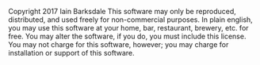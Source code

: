 Copyright 2017
Iain Barksdale
This software may only be reproduced, distributed, and used freely for non-commercial purposes.
In plain english, you may use this software at your home, bar, restaurant, brewery, etc. for free. You may alter the software, if you do, you must include this license. You may not charge for this software, however; you may charge for installation or support of this software.
